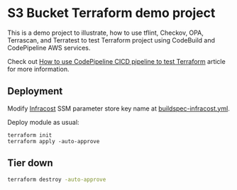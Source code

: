 # S3 Bucket Terraform demo project

This is a demo project to illustrate, how to use tflint, Checkov, OPA, Terrascan, and Terratest to test Terraform project using CodeBuild and CodePipeline AWS services.

Check out [How to use CodePipeline CICD pipeline to test Terraform](https://hands-on.cloud/how-to-use-codepipeline-cicd-pipeline-to-test-terraform/) article for more information.

## Deployment

Modify [Infracost](https://github.com/infracost/infracost) SSM parameter store key name at [buildspec-infracost.yml](buildspec-infracost.yml).

Deploy module as usual:

```shell
terraform init
terraform apply -auto-approve
```

## Tier down

```sh
terraform destroy -auto-approve
```
